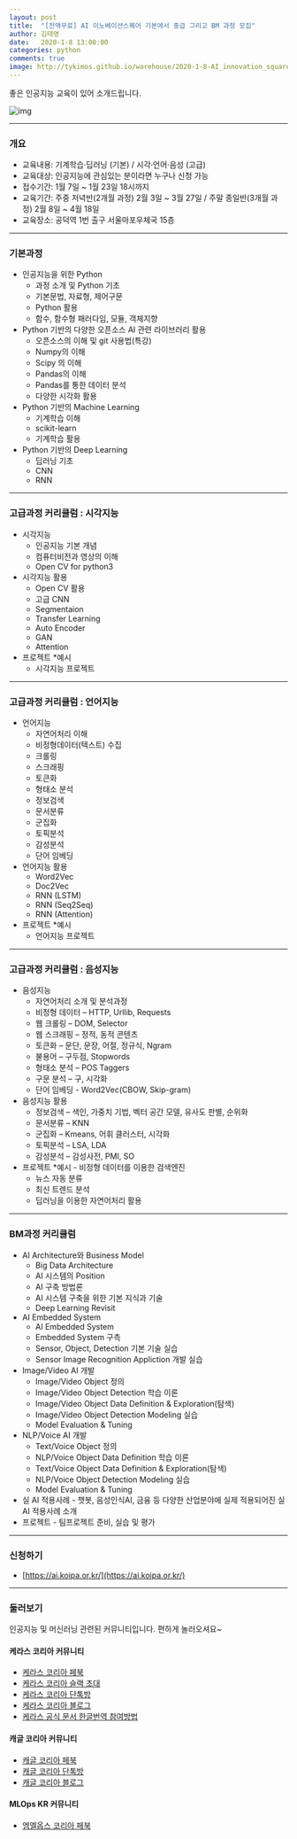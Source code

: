 ```yaml
---
layout: post
title:  "[전액무료] AI 이노베이션스퀘어 기본에서 중급 그리고 BM 과정 모집"
author: 김태영
date:   2020-1-8 13:00:00
categories: python
comments: true
image: http://tykimos.github.io/warehouse/2020-1-8-AI_innovation_square_1st_1.jpg
---
```


좋은 인공지능 교육이 있어 소개드립니다. 

![img](http://tykimos.github.io/warehouse/2020-1-8-AI_innovation_square_1st_1.jpg)

--- 

### 개요

* 교육내용: 기계학습·딥러닝 (기본) / 시각·언어·음성 (고급)
* 교육대상: 인공지능에 관심있는 분이라면 누구나 신청 가능
* 접수기간: 1월 7일 ~ 1월 23일 18시까지
* 교육기간: 주중 저녁반(2개월 과정) 2월 3일 ~ 3월 27일 / 주말 종일반(3개월 과정) 2월 8일 ~ 4월 18일
* 교육장소: 공덕역 1번 출구 서울마포우체국 15층

---

### 기본과정

* 인공지능을 위한 Python
   * 과정 소개 및 Python 기초
   * 기본문법, 자료형, 제어구문
   * Python 활용
   * 함수, 함수형 패러다임, 모듈, 객체지향
* Python 기반의 다양한 오픈소스 AI 관련 라이브러리 활용
   * 오픈소스의 이해 및 git 사용법(특강)
   * Numpy의 이해
   * Scipy 의 이해
   * Pandas의 이해
   * Pandas를 통한 데이터 분석
   * 다양한 시각화 활용
* Python 기반의 Machine Learning
   * 기계학습 이해
   * scikit-learn
   * 기계학습 활용
* Python 기반의 Deep Learning
   * 딥러닝 기초
   * CNN
   * RNN

---

### 고급과정 커리큘럼 : 시각지능

* 시각지능
   * 인공지능 기본 개념
   * 컴퓨터비전과 영상의 이해
   * Open CV for python3
* 시각지능 활용
   * Open CV 활용
   * 고급 CNN
   * Segmentaion
   * Transfer Learning
   * Auto Encoder
   * GAN
   * Attention
* 프로젝트 *예시
   * 시각지능 프로젝트

---

### 고급과정 커리큘럼 : 언어지능

* 언어지능
   * 자연어처리 이해
   * 비정형데이터(텍스트) 수집
   * 크롤링
   * 스크래핑
   * 토큰화
   * 형태소 분석
   * 정보검색
   * 문서분류
   * 군집화
   * 토픽분석
   * 감성분석
   * 단어 임베딩
* 언어지능 활용
   * Word2Vec
   * Doc2Vec
   * RNN (LSTM)
   * RNN (Seq2Seq)
   * RNN (Attention)
* 프로젝트 *예시
   * 언어지능 프로젝트

---

### 고급과정 커리큘럼 : 음성지능

* 음성지능
   * 자연어처리 소개 및 분석과정
   * 비정형 데이터 – HTTP, Urllib, Requests
   * 웹 크롤링 – DOM, Selector
   * 웹 스크래핑 – 정적, 동적 콘텐츠
   * 토큰화 – 문단, 문장, 어절, 정규식, Ngram
   * 불용어 – 구두점, Stopwords
   * 형태소 분석 – POS Taggers
   * 구문 분석 – 구, 시각화
   * 단어 임베딩 - Word2Vec(CBOW, Skip-gram)
* 음성지능 활용
   * 정보검색 – 색인, 가중치 기법, 벡터 공간 모델, 유사도 판별, 순위화
   * 문서분류 – KNN
   * 군집화 – Kmeans, 어휘 클러스터, 시각화
   * 토픽분석 – LSA, LDA
   * 감성분석 – 감성사전, PMI, SO
* 프로젝트 *예시	- 비정형 데이터를 이용한 검색엔진
   * 뉴스 자동 분류
   * 최신 트렌드 분석
   * 딥러닝을 이용한 자연어처리 활용

---

### BM과정 커리큘럼

* AI Architecture와 Business Model
   * Big Data Architecture
   * AI 시스템의 Position
   * AI 구축 방법론
   * AI 시스템 구축을 위한 기본 지식과 기술
   * Deep Learning Revisit
* AI Embedded System
   * AI Embedded System
   * Embedded System 구측
   * Sensor, Object, Detection 기본 기술 실습
   * Sensor Image Recognition Appliction 개발 실습
* Image/Video AI 개발
   * Image/Video Object 정의
   * Image/Video Object Detection 학습 이론
   * Image/Video Object Data Definition & Exploration(탐색)
   * Image/Video Object Detection Modeling 실습
   * Model Evaluation & Tuning
* NLP/Voice AI 개발
   * Text/Voice Object 정의
   * NLP/Voice Object Data Definition 학습 이론
   * Text/Voice Object Data Definition & Exploration(탐색)
   * NLP/Voice Object Detection Modeling 실습
   * Model Evaluation & Tuning
* 실 AI 적용사례	- 챗봇, 음성인식AI, 금융 등 다양한 산업분야에 실제 적용되어진 실 AI 적용사례 소개
* 프로젝트	- 팀프로젝트 준비, 실습 및 평가

---

### 신청하기

* [https://ai.koipa.or.kr/](https://ai.koipa.or.kr/)

---

### 둘러보기

인공지능 및 머신러닝 관련된 커뮤니티입니다. 편하게 놀러오셔요~

#### 케라스 코리아 커뮤니티

* [케라스 코리아 페북](https://www.facebook.com/groups/KerasKorea/)
* [케라스 코리아 슬랙 초대](https://join.slack.com/t/keraskorea/shared_invite/enQtNTUzMTUxMzIyMzg4LWQ3YmQ1YTdmNTYxOTAwZTExNmFmOGM3M2QyMjIyNzYwYTY2YTY2ZjBlNDNlZDdmMTU0NGVjYzFkMWYxNzE0ZDA)
* [케라스 코리아 단톡방](https://open.kakao.com/o/g93MSBV)
* [케라스 코리아 블로그](http://keraskorea.github.io)
* [케라스 공식 문서 한글번역 참여방법](https://tykimos.github.io/2019/02/06/Contribution_of_Keras_Document_to_Korean_Translation/)

#### 캐글 코리아 커뮤니티

* [캐글 코리아 페북](https://www.facebook.com/groups/KaggleKoreaOpenGroup/)
* [캐글 코리아 단톡방](https://open.kakao.com/o/gP24T89)
* [캐글 코리아 블로그](https://kaggle-kr.tistory.com/)

#### MLOps KR 커뮤니티

* [엠엘옵스 코리아 페북](https://www.facebook.com/groups/MLOpsKR/)
